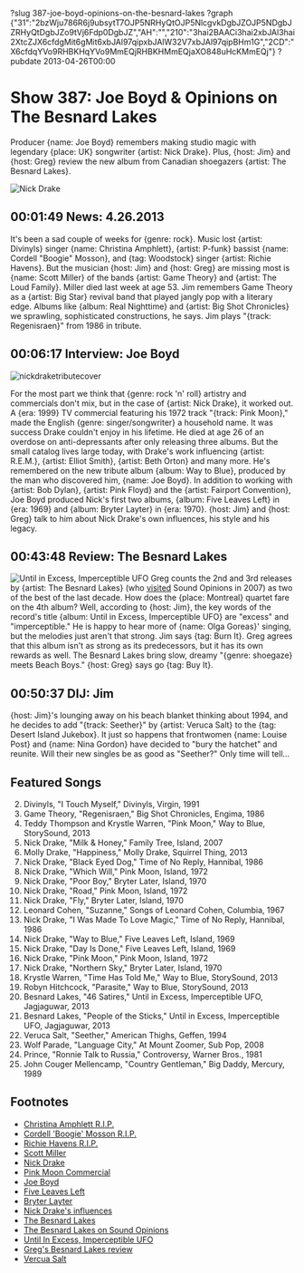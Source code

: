 ?slug 387-joe-boyd-opinions-on-the-besnard-lakes
?graph {"31":"2bzWju786R6j9ubsytT7OJP5NRHyQtOJP5NlcgvkDgbJZOJP5NDgbJZRHyQtDgbJZo9tVj6Fdp0DgbJZ","AH":"","210":"3hai2BAACi3hai2xbJAl3hai2XtcZJX6cfdgMit6gMit6xbJAl97qipxbJAlW32V7xbJAl97qipBHm1G","2CD":"X6cfdqYVo9RHBKHqYVo9MmEQjRHBKHMmEQjaXO848uHcKMmEQj"}
?pubdate 2013-04-26T00:00

# Show 387: Joe Boyd & Opinions on The Besnard Lakes
Producer {name: Joe Boyd} remembers making studio magic with legendary {place: UK} songwriter {artist: Nick Drake}. Plus, {host: Jim} and {host: Greg} review the new album from Canadian shoegazers {artist: The Besnard Lakes}.

![Nick Drake](https://static.soundopinions.org/images/2013/nickdrake1.jpg)

## 00:01:49 News: 4.26.2013
It's been a sad couple of weeks for {genre: rock}. Music lost {artist: Divinyls} singer {name: Christina Amphlett}, {artist: P-funk} bassist {name: Cordell "Boogie" Mosson}, and {tag: Woodstock} singer {artist: Richie Havens}. But the musician {host: Jim} and {host: Greg} are missing most is {name: Scott Miller} of the bands {artist: Game Theory} and {artist: The Loud Family}. Miller died last week at age 53. Jim remembers Game Theory as a {artist: Big Star} revival band that played jangly pop with a literary edge. Albums like {album: Real Nighttime} and {artist: Big Shot Chronicles} we sprawling, sophisticated constructions, he says. Jim plays "{track: Regenisraen}" from 1986 in tribute.

## 00:06:17 Interview: Joe Boyd
![nickdraketributecover](https://static.soundopinions.org/images/2013/nickdraketributecover.jpg)

For the most part we think that {genre: rock 'n' roll} artistry and commercials don't mix, but in the case of {artist: Nick Drake}, it worked out. A {era: 1999} TV commercial featuring his 1972 track "{track: Pink Moon}," made the English {genre: singer/songwriter} a household name. It was success Drake couldn't enjoy in his lifetime. He died at age 26 of an overdose on anti-depressants after only releasing three albums. But the small catalog lives large today, with Drake's work influencing {artist: R.E.M.}, {artist: Elliot Smith}, {artist: Beth Orton} and many more. He's remembered on the new tribute album {album: Way to Blue}, produced by the man who discovered him, {name: Joe Boyd}. In addition to working with {artist: Bob Dylan}, {artist: Pink Floyd} and the {artist: Fairport Convention}, Joe Boyd produced Nick's first two albums, {album: Five Leaves Left} in {era: 1969} and {album: Bryter Layter} in {era: 1970}. {host: Jim} and {host: Greg} talk to him about Nick Drake's own influences, his style and his legacy.

## 00:43:48 Review: The Besnard Lakes
![Until in Excess, Imperceptible UFO](https://static.soundopinions.org/assets/387/2100.jpg)
Greg counts the 2nd and 3rd releases by {artist: The Besnard Lakes} (who [visited](http://soundopinions.org/show/89) Sound Opinions in 2007) as two of the best of the last decade. How does the {place: Montreal} quartet fare on the 4th album? Well, according to {host: Jim}, the key words of the record's title {album: Until in Excess, Imperceptible UFO} are "excess" and "imperceptible." He is happy to hear more of {name: Olga Goreas}' singing, but the melodies just aren't that strong. Jim says {tag: Burn It}. Greg agrees that this album isn't as strong as its predecessors, but it has its own rewards as well. The Besnard Lakes bring slow, dreamy "{genre: shoegaze} meets Beach Boys." {host: Greg} says go {tag: Buy It}.

## 00:50:37 DIJ: Jim
{host: Jim}'s lounging away on his beach blanket thinking about 1994, and he decides to add "{track: Seether}" by {artist: Veruca Salt} to the {tag: Desert Island Jukebox}. It just so happens that frontwomen {name: Louise Post} and {name: Nina Gordon} have decided to "bury the hatchet" and reunite. Will their new singles be as good as "Seether?" Only time will tell...



## Featured Songs
2. Divinyls, "I Touch Myself," Divinyls, Virgin, 1991
3. Game Theory, "Regenisraen," Big Shot Chronicles, Engima, 1986
4. Teddy Thompson and Krystle Warren, "Pink Moon," Way to Blue, StorySound, 2013
5. Nick Drake, "Milk & Honey," Family Tree, Island, 2007
6. Molly Drake, "Happiness," Molly Drake, Squirrel Thing, 2013
7. Nick Drake, "Black Eyed Dog," Time of No Reply, Hannibal, 1986
8. Nick Drake, "Which Will," Pink Moon, Island, 1972
9. Nick Drake, "Poor Boy," Bryter Later, Island, 1970
10. Nick Drake, "Road," Pink Moon, Island, 1972
11. Nick Drake, "Fly," Bryter Later, Island, 1970
12. Leonard Cohen, "Suzanne," Songs of Leonard Cohen, Columbia, 1967
13. Nick Drake, "I Was Made To Love Magic," Time of No Reply, Hannibal, 1986
14. Nick Drake, "Way to Blue," Five Leaves Left, Island, 1969
15. Nick Drake, "Day Is Done," Five Leaves Left, Island, 1969
16. Nick Drake, "Pink Moon," Pink Moon, Island, 1972
17. Nick Drake, "Northern Sky," Bryter Later, Island, 1970
18. Krystle Warren, "Time Has Told Me," Way to Blue, StorySound, 2013
19. Robyn Hitchcock, "Parasite," Way to Blue, StorySound, 2013
20. Besnard Lakes, "46 Satires," Until in Excess, Imperceptible UFO, Jagjaguwar, 2013
21. Besnard Lakes, "People of the Sticks," Until in Excess, Imperceptible UFO, Jagjaguwar, 2013
22. Veruca Salt, "Seether," American Thighs, Geffen, 1994
23. Wolf Parade, "Language City," At Mount Zoomer, Sub Pop, 2008
24. Prince, "Ronnie Talk to Russia," Controversy, Warner Bros., 1981
25. John Couger Mellencamp, "Country Gentleman," Big Daddy, Mercury, 1989

## Footnotes
- [Christina Amphlett R.I.P.](http://www.nytimes.com/2013/04/23/arts/music/christina-amphlett-divinyls-singer-dies-at-53.html?_r=0)
- [Cordell 'Boogie' Mosson R.I.P.](http://www.nj.com/entertainment/music/index.ssf/2013/04/cordell_boogie_mosson_p-funk_b.html)
- [Richie Havens R.I.P.](http://www.npr.org/blogs/therecord/2013/04/23/178470389/richie-havens-folk-singer-who-opened-woodstock-has-died)
- [Scott Miller](http://www.loudfamily.com/scott.html)
- [Nick Drake](http://www.brytermusic.com/)
- [Pink Moon Commercial](https://www.youtube.com/watch?v=BIOW9fLT9eY)
- [Joe Boyd](http://www.joeboyd.co.uk/)
- [Five Leaves Left](http://www.allmusic.com/album/five-leaves-left-mw0000189840)
- [Bryter Layter](http://www.nickdrake.com/bryter_layter.html)
- [Nick Drake's influences](http://www.theguardian.com/music/2013/mar/22/nick-drake-mother-molly)
- [The Besnard Lakes](http://www.thebesnardlakes.com/)
- [The Besnard Lakes on Sound Opinions](/show/89)
- [Until In Excess, Imperceptible UFO](http://www.jagjaguwar.com/onesheet.php?cat=JAG207)
- [Greg's Besnard Lakes review](http://www.chicagotribune.com/entertainment/music/turnitup/chi-besnard-lakes-review-20130401,0,6950273.column)
- [Vercua Salt](http://www.verucasalt.com/)
